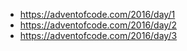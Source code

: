 - https://adventofcode.com/2016/day/1
- https://adventofcode.com/2016/day/2
- https://adventofcode.com/2016/day/3
